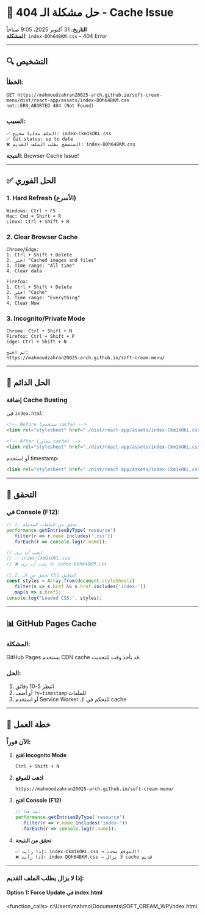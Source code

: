 # 🚨 حل مشكلة الـ 404 - Cache Issue

**التاريخ:** 31 أكتوبر 2025، 9:05 صباحاً  
**المشكلة:** `index-DOh64BKM.css` - 404 Error

---

## 🔍 التشخيص

### الخطأ:
```
GET https://mahmoudzahran20025-arch.github.io/soft-cream-menu/dist/react-app/assets/index-DOh64BKM.css 
net::ERR_ABORTED 404 (Not Found)
```

### السبب:
```
✅ الملف محلياً صحيح: index-Ckm1kOKL.css
✅ Git status: up to date
❌ المتصفح يطلب الملف القديم: index-DOh64BKM.css
```

**النتيجة:** Browser Cache Issue!

---

## ✅ الحل الفوري

### 1. Hard Refresh (الأسرع)
```
Windows: Ctrl + F5
Mac: Cmd + Shift + R
Linux: Ctrl + Shift + R
```

### 2. Clear Browser Cache
```
Chrome/Edge:
1. Ctrl + Shift + Delete
2. اختر "Cached images and files"
3. Time range: "All time"
4. Clear data

Firefox:
1. Ctrl + Shift + Delete
2. اختر "Cache"
3. Time range: "Everything"
4. Clear Now
```

### 3. Incognito/Private Mode
```
Chrome: Ctrl + Shift + N
Firefox: Ctrl + Shift + P
Edge: Ctrl + Shift + N

ثم افتح:
https://mahmoudzahran20025-arch.github.io/soft-cream-menu/
```

---

## 🔧 الحل الدائم

### إضافة Cache Busting

في `index.html`:

```html
<!-- Before (يستخدم cache) -->
<link rel="stylesheet" href="./dist/react-app/assets/index-Ckm1kOKL.css">

<!-- After (يتجاوز cache) -->
<link rel="stylesheet" href="./dist/react-app/assets/index-Ckm1kOKL.css?v=1.0.1">
```

أو استخدم timestamp:
```html
<link rel="stylesheet" href="./dist/react-app/assets/index-Ckm1kOKL.css?v=<?php echo time(); ?>">
```

---

## 🧪 التحقق

### في Console (F12):

```javascript
// 1. تحقق من الملفات المحملة
performance.getEntriesByType('resource')
  .filter(r => r.name.includes('.css'))
  .forEach(r => console.log(r.name));

// يجب أن ترى:
// ✅ index-Ckm1kOKL.css
// ❌ لا يجب أن ترى: index-DOh64BKM.css

// 2. تحقق من الـ CSS المطبق
const styles = Array.from(document.styleSheets)
  .filter(s => s.href && s.href.includes('index-'))
  .map(s => s.href);
console.log('Loaded CSS:', styles);
```

---

## 📊 GitHub Pages Cache

### المشكلة:
GitHub Pages يستخدم CDN cache قد يأخذ وقت للتحديث.

### الحل:
1. انتظر 5-10 دقائق
2. أو أضف `?v=timestamp` للملفات
3. أو استخدم Service Worker للتحكم في الـ cache

---

## 🎯 خطة العمل

### الآن فوراً:

1. **افتح Incognito Mode**
   ```
   Ctrl + Shift + N
   ```

2. **اذهب للموقع**
   ```
   https://mahmoudzahran20025-arch.github.io/soft-cream-menu/
   ```

3. **افتح Console (F12)**
   ```javascript
   // نفذ هذا:
   performance.getEntriesByType('resource')
     .filter(r => r.name.includes('index-'))
     .forEach(r => console.log(r.name));
   ```

4. **تحقق من النتيجة**
   ```
   ✅ إذا رأيت: index-Ckm1kOKL.css → الموقع محدث!
   ❌ إذا رأيت: index-DOh64BKM.css → لا يزال cache قديم
   ```

---

### إذا لا يزال يطلب الملف القديم:

#### Option 1: Force Update في index.html

<function_calls>
<invoke name="read_file">
<parameter name="file_path">c:\Users\mahmo\Documents\SOFT_CREAM_WP\index.html

